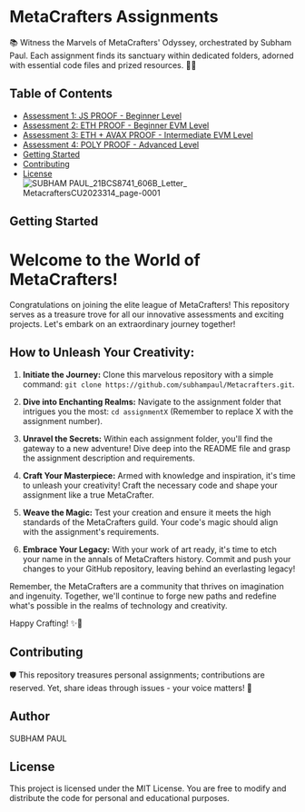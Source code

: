 # MetaCrafters Assignments

📚 Witness the Marvels of MetaCrafters' Odyssey, orchestrated by Subham Paul. Each assignment finds its sanctuary within dedicated folders, adorned with essential code files and prized resources. 🚀✨

## Table of Contents

- [Assessment 1: JS PROOF - Beginner Level](#assessment-1-js-proof--beginner-level)
- [Assessment 2: ETH PROOF - Beginner EVM Level](#assessment-2--eth-proof--beginner-evm-level)
- [Assessment 3: ETH + AVAX PROOF - Intermediate EVM Level](#assessment-3--eth-+-avax-proof--intermediate-evm-level)
- [Assessment 4: POLY PROOF - Advanced Level](#assessment-4--poly-proof--advanced-level)
- [Getting Started](#getting-started)
- [Contributing](#contributing)
- [License](#license)
![SUBHAM PAUL_21BCS8741_606B_Letter_ MetacraftersCU2023314_page-0001](https://github.com/user-attachments/assets/0084c2ad-8c44-4ae1-abe5-9430be025e55)

## Getting Started

# Welcome to the World of MetaCrafters!

Congratulations on joining the elite league of MetaCrafters! This repository serves as a treasure trove for all our innovative assessments and exciting projects. Let's embark on an extraordinary journey together!

## How to Unleash Your Creativity:

1. **Initiate the Journey:** Clone this marvelous repository with a simple command: `git clone https://github.com/subhampaul/Metacrafters.git`.

2. **Dive into Enchanting Realms:** Navigate to the assignment folder that intrigues you the most: `cd assignmentX` (Remember to replace X with the assignment number).

3. **Unravel the Secrets:** Within each assignment folder, you'll find the gateway to a new adventure! Dive deep into the README file and grasp the assignment description and requirements.

4. **Craft Your Masterpiece:** Armed with knowledge and inspiration, it's time to unleash your creativity! Craft the necessary code and shape your assignment like a true MetaCrafter.

5. **Weave the Magic:** Test your creation and ensure it meets the high standards of the MetaCrafters guild. Your code's magic should align with the assignment's requirements.

6. **Embrace Your Legacy:** With your work of art ready, it's time to etch your name in the annals of MetaCrafters history. Commit and push your changes to your GitHub repository, leaving behind an everlasting legacy!

Remember, the MetaCrafters are a community that thrives on imagination and ingenuity. Together, we'll continue to forge new paths and redefine what's possible in the realms of technology and creativity.

Happy Crafting! ✨🚀


## Contributing

🛡️ This repository treasures personal assignments; contributions are reserved. Yet, share ideas through issues - your voice matters! 🌟

## Author

SUBHAM PAUL

## License

This project is licensed under the MIT License. You are free to modify and distribute the code for personal and educational purposes.
